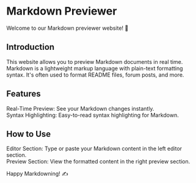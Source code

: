 # Markdown Previewer
Welcome to our Markdown previewer website! 🎉

## Introduction
This website allows you to preview Markdown documents in real time. Markdown is a lightweight markup language with plain-text formatting syntax. It's often used to format README files, forum posts, and more.

## Features
Real-Time Preview: See your Markdown changes instantly.<br>
Syntax Highlighting: Easy-to-read syntax highlighting for Markdown.

## How to Use
Editor Section: Type or paste your Markdown content in the left editor section.<br>
Preview Section: View the formatted content in the right preview section.


Happy Markdowning! ✍️

